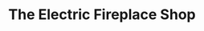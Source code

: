 ---
title: "The Electric Fireplace Shop"
url: /mississauga/the-electric-fireplace-shop/
shop: Kamine & Öfen
---